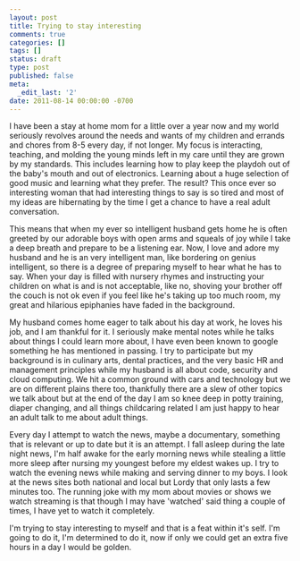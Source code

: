 ```yaml
---
layout: post
title: Trying to stay interesting
comments: true
categories: []
tags: []
status: draft
type: post
published: false
meta:
  _edit_last: '2'
date: 2011-08-14 00:00:00 -0700
---
```

I have been a stay at home mom for a little over a year now and my world seriously revolves around the needs and wants of my children and errands and chores from 8-5 every day, if not longer.  My focus is interacting, teaching, and molding the young minds left in my care until they are grown by my standards.  This includes learning how to play keep the playdoh out of the baby's mouth and out of electronics.  Learning about a huge selection of good music and learning what they prefer.   The result?  This once ever so interesting woman that had interesting things to say is so tired and most of my ideas are hibernating by the time I get a chance to have a real adult conversation.

This means that when my ever so intelligent husband gets home he is often greeted by our adorable boys with open arms and squeals of joy while I take a deep breath and prepare to be a listening ear.  Now, I love and adore my husband and he is an very intelligent man, like bordering on genius intelligent, so there is a degree of preparing myself to hear what he has to say.  When your day is filled with nursery rhymes and instructing your children on what is and is not acceptable, like no, shoving your brother off the couch is not ok even if you feel like he's taking up too much room, my great and hilarious epiphanies have faded in the background.  

My husband comes home eager to talk about his day at work, he loves his job, and I am thankful for it.  I seriously make mental notes while he talks about things I could learn more about, I have even been known to google something he has mentioned in passing.  I try to participate but my background is in culinary arts, dental practices, and the very basic HR and management principles while my husband is all about code, security and cloud computing.  We hit a common ground with cars and technology but we are on different plains there too, thankfully there are a slew of other topics we talk about but at the end of the day I am so knee deep in potty training, diaper changing, and all things childcaring related I am just happy to hear an adult talk to me about adult things.

Every day I attempt to watch the news, maybe a documentary, something that is relevant or up to date but it is an attempt.  I fall asleep during the late night news, I'm half awake for the early morning news while stealing a little more sleep after nursing my youngest before my eldest wakes up.  I try to watch the evening news while making and serving dinner to my boys.  I look at the news sites both national and local but Lordy that only lasts a few minutes too.  The running joke with my mom about movies or shows we watch streaming is that though I may have 'watched' said thing a couple of times, I have yet to watch it completely.

I'm trying to stay interesting to myself and that is a feat within it's self.  I'm going to do it, I'm determined to do it, now if only we could get an extra five hours in a day I would be golden.

